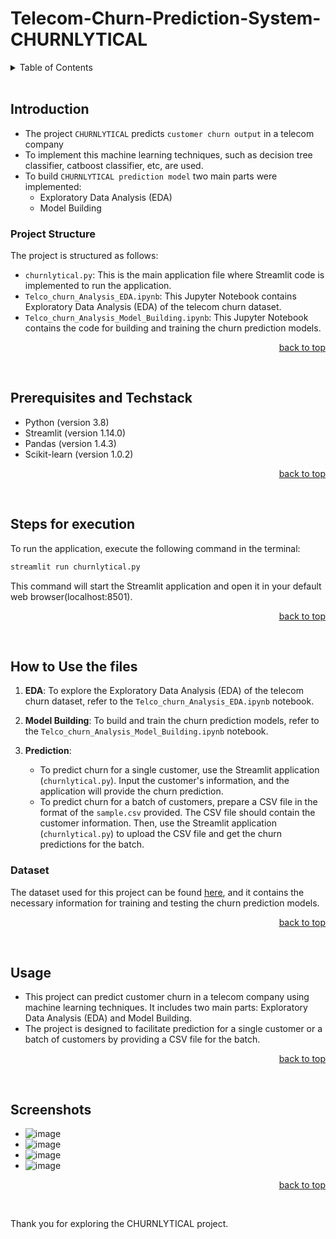 <a name="readme-top"></a>
# Telecom-Churn-Prediction-System-CHURNLYTICAL

<details>
  <summary color= blue >Table of Contents</summary>
<li>Introduction </li>
<li> Prerequisites and Techstack</li>
<li> Steps for execution</li>
  <li>How to Use the files</li>
<li> Usage</li>
<li>Screenshots</li>
</details>
</br>


## Introduction 
* The project ```CHURNLYTICAL``` predicts ```customer churn output``` in a telecom company
* To implement this machine learning techniques, such as decision tree classifier, catboost classifier, etc, are used.
* To build ```CHURNLYTICAL prediction model``` two main parts were implemented:
  * Exploratory Data Analysis (EDA)
  * Model Building

### Project Structure

The project is structured as follows:

- `churnlytical.py`: This is the main application file where Streamlit code is implemented to run the application.
- `Telco_churn_Analysis_EDA.ipynb`: This Jupyter Notebook contains Exploratory Data Analysis (EDA) of the telecom churn dataset.
- `Telco_churn_Analysis_Model_Building.ipynb`: This Jupyter Notebook contains the code for building and training the churn prediction models.

<p align="right"><a href="#readme-top">back to top</a></p>
</br>

## Prerequisites and Techstack
- Python (version 3.8)
- Streamlit (version 1.14.0)
- Pandas (version 1.4.3)
- Scikit-learn (version 1.0.2)

<p align="right"><a href="#readme-top">back to top</a></p>
</br>

## Steps for execution

To run the application, execute the following command in the terminal:
```sh
streamlit run churnlytical.py
```

This command will start the Streamlit application and open it in your default web browser(localhost:8501).

<p align="right"><a href="#readme-top">back to top</a></p>
</br>

## How to Use the files

1. **EDA**: To explore the Exploratory Data Analysis (EDA) of the telecom churn dataset, refer to the `Telco_churn_Analysis_EDA.ipynb` notebook.

2. **Model Building**: To build and train the churn prediction models, refer to the `Telco_churn_Analysis_Model_Building.ipynb` notebook.

3. **Prediction**:
   - To predict churn for a single customer, use the Streamlit application (`churnlytical.py`). Input the customer's information, and the application will provide the churn prediction.
   - To predict churn for a batch of customers, prepare a CSV file in the format of the `sample.csv` provided. The CSV file should contain the customer information. Then, use the Streamlit application (`churnlytical.py`) to upload the CSV file and get the churn predictions for the batch.



### Dataset

The dataset used for this project can be found [here](https://github.com/menon123/Telecom-Churn-Predictor/blob/main/WA_Fn-UseC_-Telco-Customer-Churn.csv), and it contains the necessary information for training and testing the churn prediction models.

<p align="right"><a href="#readme-top">back to top</a></p>
</br>

## Usage 
* This project can predict customer churn in a telecom company using machine learning techniques. It includes two main parts: Exploratory Data Analysis (EDA) and Model Building.
* The project is designed to facilitate prediction for a single customer or a batch of customers by providing a CSV file for the batch.

<p align="right"><a href="#readme-top">back to top</a></p>
</br>

## Screenshots
* ![image](https://github.com/ankitacoder3/Telecom-Churn-Prediction-System-CHURNLYTICAL/assets/73939061/d2ee15df-d778-4058-8690-811ab7ad68a8)
* ![image](https://github.com/ankitacoder3/Telecom-Churn-Prediction-System-CHURNLYTICAL/assets/73939061/6a02acd3-9367-4758-ae5f-e1cef6b57296)
* ![image](https://github.com/ankitacoder3/Telecom-Churn-Prediction-System-CHURNLYTICAL/assets/73939061/a2b7c6d9-166f-4182-baf6-8da1e43368ee)
* ![image](https://github.com/ankitacoder3/Telecom-Churn-Prediction-System-CHURNLYTICAL/assets/73939061/dc4ebc3a-235b-4421-9e1c-45d13ee961d5)



<!--
* <img width="994" alt="Screenshot 2023-08-20 at 1 03 31 AM" src="https://github.com/menon123/Telecom-Churn-Predictor/assets/79465443/3d832666-de40-40c3-b1e5-9ff8a6813d31">
* <img width="1440" alt="Screenshot 2023-08-20 at 1 04 00 AM" src="https://github.com/menon123/Telecom-Churn-Predictor/assets/79465443/c0ee3d08-943d-4182-9456-ebdbc31fa54e">
* <img width="1440" alt="Screenshot 2023-08-20 at 1 04 59 AM" src="https://github.com/menon123/Telecom-Churn-Predictor/assets/79465443/9556daa2-f9dc-4ca2-a333-0378bdcefd0b"> -->

<p align="right"><a href="#readme-top">back to top</a></p>
</br>

Thank you for exploring the CHURNLYTICAL project. 

<!--By following these instructions, you will be able to run the telecom churn prediction application and explore the provided Jupyter Notebooks for EDA and model building. The application will enable you to predict churn for individual customers or process a batch of customers using a CSV file.-->


